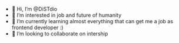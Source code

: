 - 👋 Hi, I’m @DiSTdio
- 👀 I’m interested in job and future of humanity
- 🌱 I’m currently learning almost everything that can get me a job as frontend developer :)
- 💞️ I’m looking to collaborate on intership


<!---
DiSTdio is a ✨ special ✨ repository because its `README.md` (this file) appears on my GitHub profile.
--->
